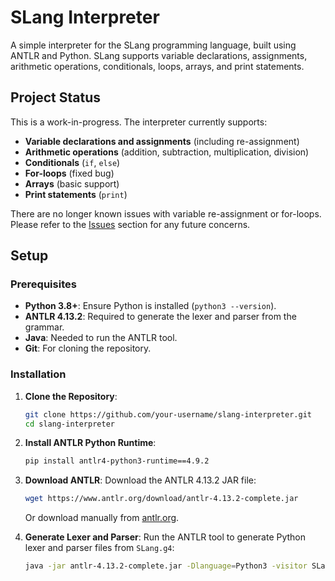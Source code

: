 
# SLang Interpreter

A simple interpreter for the SLang programming language, built using ANTLR and Python. SLang supports variable declarations, assignments, arithmetic operations, conditionals, loops, arrays, and print statements.

## Project Status
This is a work-in-progress. The interpreter currently supports:
- **Variable declarations and assignments** (including re-assignment)
- **Arithmetic operations** (addition, subtraction, multiplication, division)
- **Conditionals** (`if`, `else`)
- **For-loops** (fixed bug)
- **Arrays** (basic support)
- **Print statements** (`print`)
  
There are no longer known issues with variable re-assignment or for-loops. Please refer to the [Issues](#known-issues) section for any future concerns.

## Setup

### Prerequisites
- **Python 3.8+**: Ensure Python is installed (`python3 --version`).
- **ANTLR 4.13.2**: Required to generate the lexer and parser from the grammar.
- **Java**: Needed to run the ANTLR tool.
- **Git**: For cloning the repository.

### Installation
1. **Clone the Repository**:
   ```bash
   git clone https://github.com/your-username/slang-interpreter.git
   cd slang-interpreter
   ```

2. **Install ANTLR Python Runtime**:
   ```bash
   pip install antlr4-python3-runtime==4.9.2
   ```

3. **Download ANTLR**:
   Download the ANTLR 4.13.2 JAR file:
   ```bash
   wget https://www.antlr.org/download/antlr-4.13.2-complete.jar
   ```
   Or download manually from [antlr.org](https://www.antlr.org/download.html).

4. **Generate Lexer and Parser**:
   Run the ANTLR tool to generate Python lexer and parser files from `SLang.g4`:
   ```bash
   java -jar antlr-4.13.2-complete.jar -Dlanguage=Python3 -visitor SLang.g4
   ```

